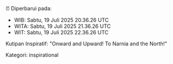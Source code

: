 ⏰ Diperbarui pada:
- WIB: Sabtu, 19 Juli 2025 20.36.26 UTC
- WITA: Sabtu, 19 Juli 2025 21.36.26 UTC
- WIT: Sabtu, 19 Juli 2025 22.36.26 UTC

Kutipan Inspiratif:
"Onward and Upward!  To Narnia and the North!"


Kategori: inspirational

